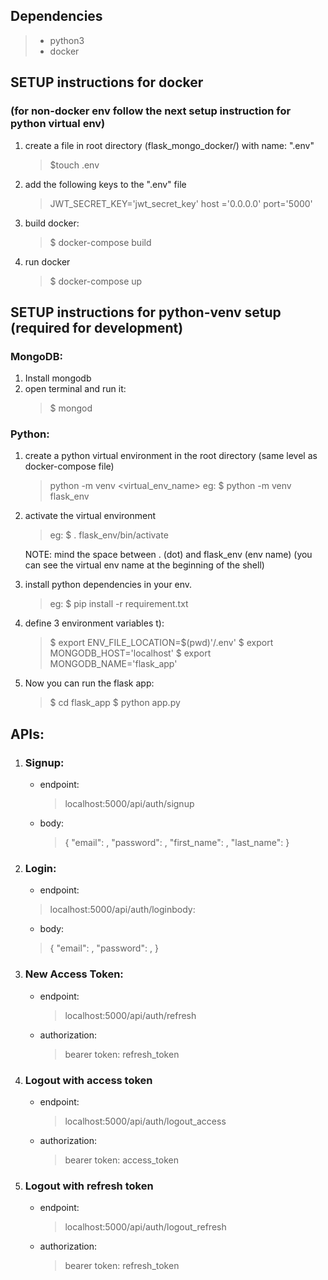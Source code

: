 ## Dependencies
> * python3
> * docker

## SETUP instructions for docker
### (for non-docker env follow the next setup instruction for python virtual env)
1. create a file in root directory (flask_mongo_docker/) with name: ".env"
    >$touch .env
2. add the following keys to the ".env" file
	>JWT_SECRET_KEY='jwt_secret_key'
	host ='0.0.0.0'
    port='5000'
3. build docker:
	> $ docker-compose build
4. run docker
	> $ docker-compose up

## SETUP instructions for python-venv setup (required for development)
### MongoDB:
1. Install mongodb
2. open terminal and run it:
	> $ mongod

### Python:
1. create a python virtual environment in the root directory (same level as docker-compose file)
	>python -m venv <virtual_env_name>
	eg: $ python -m venv  flask_env

2. activate the virtual environment
	>eg:	$ . flask_env/bin/activate
	
	NOTE: mind the space between  . (dot) and flask_env (env name)
	(you can see the virtual env name at the beginning of the shell)

3. install python dependencies in your env.
	> eg: $ pip install -r requirement.txt

4. define 3 environment variables t):
    > $ export ENV_FILE_LOCATION=$(pwd)'/.env'
    $ export MONGODB_HOST='localhost'
    $ export MONGODB_NAME='flask_app'

5. Now you can run the flask app:
	> $ cd flask_app
	$ python app.py


## APIs:
1. ### Signup:
	* endpoint:
		>	localhost:5000/api/auth/signup
	
	* 	body: 
		> {
			"email": <email>,
			"password": <password>,
			"first_name": <first name>,
			"last_name": <last name>
		}

2. ### Login:
	* endpoint: 
	> localhost:5000/api/auth/loginbody: 
	
	* body:
	>	{
			"email": <email>,
			"password": <password>,
			}

3. ### New Access Token:
	* endpoint:
		> localhost:5000/api/auth/refresh
	
	* authorization:
		>bearer token: refresh_token

4. ### Logout with access token
	* endpoint: 
		> localhost:5000/api/auth/logout_access
	
	* authorization:
		> bearer token: access_token

5. ### Logout with refresh token
	* endpoint:
		> localhost:5000/api/auth/logout_refresh
	
	* authorization:
		> bearer token: refresh_token
